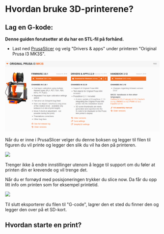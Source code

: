 # Hvordan bruke 3D-printerene?

## Lag en G-kode:

**Denne guiden forutsetter at du har en STL-fil på forhånd.**

- Last ned [PrusaSlicer](https://www.prusa3d.com/drivers/) og velg "Drivers & apps" under printeren "Original Prusa I3 MK3S".

![](bilder/Merknad%202020-01-16%20132410.png)

Når du er inne i PrusaSlicer velger du denne boksen og legger til filen til figuren du vil printe og legger den slik du vil ha den på printeren. 

![](https://raw.githubusercontent.com/robotikklinja/3d-printere/master/bilder/Merknad2020-01-16133044.png)  

Trenger ikke å endre innstillinger utenom å legge til support om du føler at printen din er krevende og vil trenge det.

Når du er fornøyd med posisjoneringen trykker du slice now. Da får du opp litt info om printen som for eksempel printetid.

![](https://raw.githubusercontent.com/robotikklinja/3d-printere/master/bilder/Merknad2020-01-16134425.png) 

Til slutt eksporterer du filen til "G-code", lagrer den et sted du finner den og legger den over på et SD-kort.


## Hvordan starte en print?
